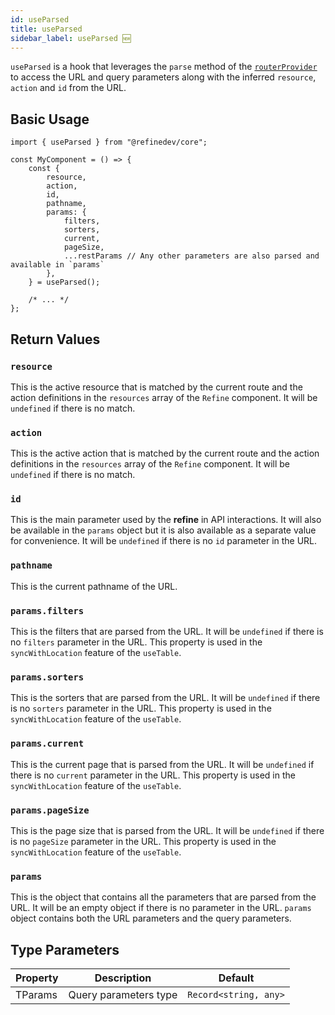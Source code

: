 ```yaml
---
id: useParsed
title: useParsed
sidebar_label: useParsed 🆕
---
```


`useParsed` is a hook that leverages the `parse` method of the [`routerProvider`][routerprovider] to access the URL and query parameters along with the inferred `resource`, `action` and `id` from the URL.

## Basic Usage

```tsx
import { useParsed } from "@refinedev/core";

const MyComponent = () => {
    const {
        resource,
        action,
        id,
        pathname,
        params: {
            filters,
            sorters,
            current,
            pageSize,
            ...restParams // Any other parameters are also parsed and available in `params`
        },
    } = useParsed();

    /* ... */
};
```

## Return Values

### `resource`

This is the active resource that is matched by the current route and the action definitions in the `resources` array of the `Refine` component. It will be `undefined` if there is no match.

### `action`

This is the active action that is matched by the current route and the action definitions in the `resources` array of the `Refine` component. It will be `undefined` if there is no match.

### `id`

This is the main parameter used by the **refine** in API interactions. It will also be available in the `params` object but it is also available as a separate value for convenience. It will be `undefined` if there is no `id` parameter in the URL.

### `pathname`

This is the current pathname of the URL.

### `params.filters`

This is the filters that are parsed from the URL. It will be `undefined` if there is no `filters` parameter in the URL. This property is used in the `syncWithLocation` feature of the `useTable`.

### `params.sorters`

This is the sorters that are parsed from the URL. It will be `undefined` if there is no `sorters` parameter in the URL. This property is used in the `syncWithLocation` feature of the `useTable`.

### `params.current`

This is the current page that is parsed from the URL. It will be `undefined` if there is no `current` parameter in the URL. This property is used in the `syncWithLocation` feature of the `useTable`.

### `params.pageSize`

This is the page size that is parsed from the URL. It will be `undefined` if there is no `pageSize` parameter in the URL. This property is used in the `syncWithLocation` feature of the `useTable`.

### `params`

This is the object that contains all the parameters that are parsed from the URL. It will be an empty object if there is no parameter in the URL. `params` object contains both the URL parameters and the query parameters.

[routerprovider]: /docs/api-reference/core/providers/router-provider.md

## Type Parameters

| Property | Description            | Default               |
| -------- | --------------------- | --------------------- |
| TParams  | Query parameters type | `Record<string, any>` |
